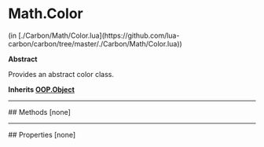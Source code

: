 <link href="../../style.css" rel="stylesheet" type="text/css"/>
<h1 class="class-title">Math.Color</h1>
<span class="file-link">(in [./Carbon/Math/Color.lua](https://github.com/lua-carbon/carbon/tree/master/./Carbon/Math/Color.lua))</span><br/>

**Abstract**

Provides an abstract color class.

**Inherits <a href="Classes/OOP.Object">OOP.Object</a>**

<hr />
## Methods
[none]

<hr />
## Properties
[none]
